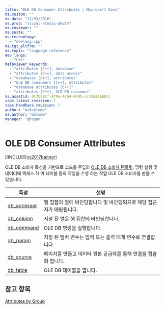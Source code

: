 ```yaml
---
title: "OLE DB Consumer Attributes | Microsoft Docs"
ms.custom: ""
ms.date: "12/03/2016"
ms.prod: "visual-studio-dev14"
ms.reviewer: ""
ms.suite: ""
ms.technology: 
  - "devlang-cpp"
ms.tgt_pltfrm: ""
ms.topic: "language-reference"
dev_langs: 
  - "C++"
helpviewer_keywords: 
  - "attributes [C++], database"
  - "attributes [C++], data access"
  - "databases [C++], attributes"
  - "OLE DB consumers [C++], attributes"
  - "database attributes [C++]"
  - "attributes [C++], OLE DB consumer"
ms.assetid: 017b591f-8f9a-42b4-84d5-cc42a21ab0cc
caps.latest.revision: 7
caps.handback.revision: 7
author: "mikeblome"
ms.author: "mblome"
manager: "ghogen"
---
```

# OLE DB Consumer Attributes
[!INCLUDE[vs2017banner](../assembler/inline/includes/vs2017banner.md)]

OLE DB 소비자 특성을 기반으로 코드를 주입의  [OLE DB 소비자 템플릿](../data/oledb/ole-db-consumer-templates-reference.md), 명령 실행 및 데이터에 액세스 하 여 테이블 등의 작업을 수행 하는 작업 OLE DB 소비자를 만들 수 있습니다.  
  
|특성|설명|  
|--------|--------|  
|[db\_accessor](../windows/db-accessor.md)|행 집합의 열에 바인딩합니다 및 바인딩되므로 해당 접근자가 매핑됩니다.|  
|[db\_column](../windows/db-column.md)|지정 된 열은 행 집합에 바인딩합니다.|  
|[db\_command](../windows/db-command.md)|OLE DB 명령을 실행합니다.|  
|[db\_param](../windows/db-param.md)|지정 된 멤버 변수는 입력 또는 출력 매개 변수로 연결합니다.|  
|[db\_source](../windows/db-source.md)|페이지를 만들고 데이터 원본 공급자를 통해 연결을 캡슐화 합니다.|  
|[db\_table](../windows/db-table.md)|OLE DB 테이블을 엽니다.|  
  
## 참고 항목  
 [Attributes by Group](../windows/attributes-by-group.md)